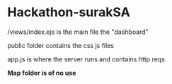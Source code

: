 # Hackathon-surakSA

/views/index.ejs is the main file the "dashboard"

public folder contains the css js files

app.js is where the server runs and contains http reqs

**Map folder is of no use**
